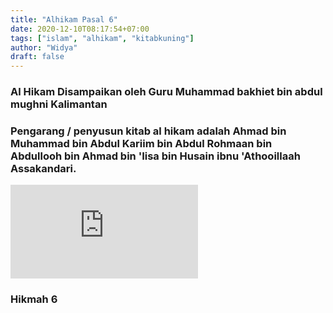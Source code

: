 ```yaml
---
title: "Alhikam Pasal 6"
date: 2020-12-10T08:17:54+07:00
tags: ["islam", "alhikam", "kitabkuning"]
author: "Widya"
draft: false
---
```


### Al Hikam Disampaikan oleh Guru Muhammad bakhiet bin abdul mughni Kalimantan
### Pengarang / penyusun kitab al hikam adalah Ahmad bin Muhammad bin Abdul Kariim bin Abdul Rohmaan bin Abdullooh bin Ahmad bin 'Iisa bin Husain ibnu 'Athooillaah Assakandari.

<iframe width="300" height="150"
src="https://www.youtube.com/embed/sOEIJsKtx8U" 
frameborder="0" 
allow="accelerometer; encrypted-media; gyroscope; picture-in-picture" 
allowfullscreen></iframe>

### Hikmah 6

